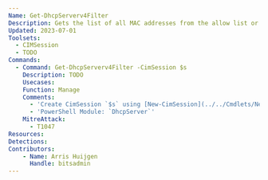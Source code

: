 ```yaml
---
Name: Get-DhcpServerv4Filter
Description: Gets the list of all MAC addresses from the allow list or the deny list on the Dynamic Host Configuration Protocol (DHCP) server service
Updated: 2023-07-01
Toolsets:
  - CIMSession
  - TODO
Commands:
  - Command: Get-DhcpServerv4Filter -CimSession $s
    Description: TODO
    Usecases:
    Function: Manage
    Comments:
      - 'Create CimSession `$s` using [New-CimSession](../../Cmdlets/New-CimSession/)'
      - 'PowerShell Module: `DhcpServer`'
    MitreAttack:
      - T1047
Resources:
Detections:
Contributors:
    - Name: Arris Huijgen
      Handle: bitsadmin
---
```

